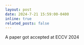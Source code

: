 ```yaml
---
layout: post
date: 2024-7-21 15:59:00-0400
inline: true
related_posts: false
---
```


A paper got accepted at ECCV 2024